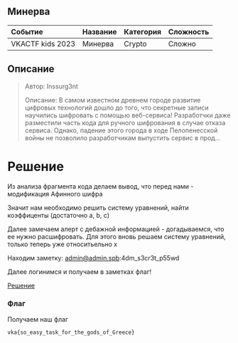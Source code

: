 ## Минерва

| Событие | Название | Категория | Сложность |
| :------ | ---- | ---- | ---- |
| VKACTF kids 2023 | Минерва  | Crypto | Сложно |

## Описание

>Автор: Inssurg3nt
>
>Описание: В самом известном древнем городе развитие цифровых технологий дошло до того, что секретные записи научились шифровать с помощью веб-сервиса! Разработчки даже разместили часть кода для ручного шифрования в случае отказа сервиса. Однако, падение этого города в ходе Пелопенесской войны не позволило разработчикам выпустить сервис в прод...

# Решение

Из анализа фрагмента кода делаем вывод, что перед нами - модификация Афинного шифра

Значит нам необходимо решить систему уравнений, найти коэффиценты (достаточно a, b, c)

Далее замечаем алерт с дебажной информацией - догадываемся, что ее нужно расшифровать. Для этого вновь решаем систему уравнений, только теперь уже относитьельно x

Находим заметку: admin@admin.spb:4dm_s3cr3t_p55wd

Далее логинимся и получаем в заметках флаг!

[Решение](sploit.py)
### Флаг

Получаем наш флаг
```
vka{so_easy_task_for_the_gods_of_Greece}
```
